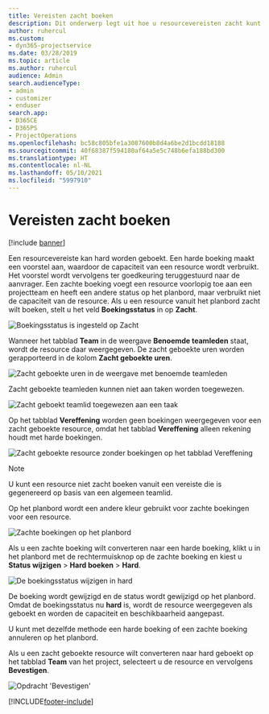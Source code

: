 ```yaml
---
title: Vereisten zacht boeken
description: Dit onderwerp legt uit hoe u resourcevereisten zacht kunt boeken.
author: ruhercul
ms.custom:
- dyn365-projectservice
ms.date: 03/28/2019
ms.topic: article
ms.author: ruhercul
audience: Admin
search.audienceType:
- admin
- customizer
- enduser
search.app:
- D365CE
- D365PS
- ProjectOperations
ms.openlocfilehash: bc58c805bfe1a3087600b8d4a6be2d1bcdd18188
ms.sourcegitcommit: 40f68387f594180af64a5e5c748b6efa188bd300
ms.translationtype: HT
ms.contentlocale: nl-NL
ms.lasthandoff: 05/10/2021
ms.locfileid: "5997910"
---
```

# <a name="soft-book-requirements"></a>Vereisten zacht boeken

[!include [banner](../includes/psa-now-project-operations.md)]

Een resourcevereiste kan hard worden geboekt. Een harde boeking maakt een voorstel aan, waardoor de capaciteit van een resource wordt verbruikt. Het voorstel wordt vervolgens ter goedkeuring teruggestuurd naar de aanvrager. Een zachte boeking voegt een resource voorlopig toe aan een projectteam en heeft een andere status op het planbord, maar verbruikt niet de capaciteit van de resource. Als u een resource vanuit het planbord zacht wilt boeken, stelt u het veld **Boekingsstatus** in op **Zacht**.

![Boekingsstatus is ingesteld op Zacht](media/Resource-Management-image77.png)

Wanneer het tabblad **Team** in de weergave **Benoemde teamleden** staat, wordt de resource daar weergegeven. De zacht geboekte uren worden gerapporteerd in de kolom **Zacht geboekte uren**.

![Zacht geboekte uren in de weergave met benoemde teamleden](media/Resource-Management-image78.png)

Zacht geboekte teamleden kunnen niet aan taken worden toegewezen.

![Zacht geboekt teamlid toegewezen aan een taak](media/Resource-Management-image79.png)

Op het tabblad **Vereffening** worden geen boekingen weergegeven voor een zacht geboekte resource, omdat het tabblad **Vereffening** alleen rekening houdt met harde boekingen.

![Zacht geboekte resource zonder boekingen op het tabblad Vereffening](media/Resource-Management-image80.png)

> [!NOTE]
> U kunt een resource niet zacht boeken vanuit een vereiste die is gegenereerd op basis van een algemeen teamlid.

Op het planbord wordt een andere kleur gebruikt voor zachte boekingen voor een resource.

![Zachte boekingen op het planbord](media/Resource-Management-image81.png)

Als u een zachte boeking wilt converteren naar een harde boeking, klikt u in het planbord met de rechtermuisknop op de zachte boeking en kiest u **Status wijzigen** \> **Hard boeken** \> **Hard**.

![De boekingsstatus wijzigen in hard](media/Resource-Management-image82.png)

De boeking wordt gewijzigd en de status wordt gewijzigd op het planbord. Omdat de boekingsstatus nu **hard** is, wordt de resource weergegeven als geboekt en worden de capaciteit en beschikbaarheid aangepast.

U kunt met dezelfde methode een harde boeking of een zachte boeking annuleren op het planbord.

Als u een zacht geboekte resource wilt converteren naar hard geboekt op het tabblad **Team** van het project, selecteert u de resource en vervolgens **Bevestigen**.

![Opdracht 'Bevestigen'](media/Resource-Management-image83.png)


[!INCLUDE[footer-include](../includes/footer-banner.md)]